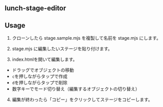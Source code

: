 ## lunch-stage-editor

## Usage

1. クローンしたら stage.sample.mjs を複製して名前を stage.mjs にします。

2. stage.mjs に編集したいステージを貼り付けます。

3. index.htmlを開いて編集します。

- ドラッグでオブジェクトの移動
- `c`を押しながらタップで作成
- `d`を押しながらタップで削除
- 数字キーでモード切り替え（編集するオブジェクトの切り替え）

4. 編集が終わったら「コピー」をクリックしてステージをコピーします。
